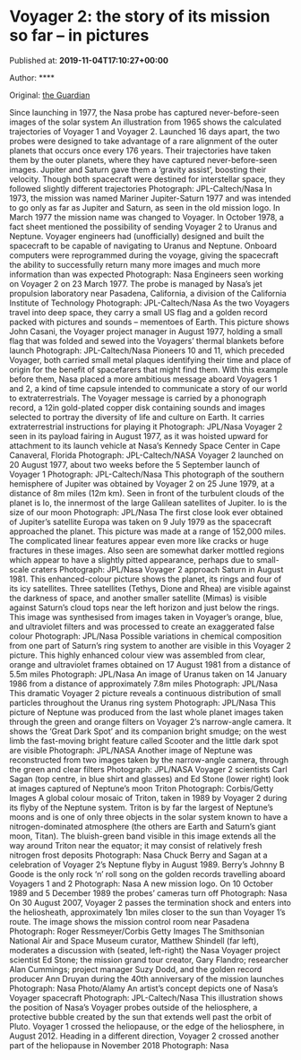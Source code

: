 
# Voyager 2: the story of its mission so far – in pictures

Published at: **2019-11-04T17:10:27+00:00**

Author: ****

Original: [the Guardian](https://www.theguardian.com/science/gallery/2019/nov/04/voyager-2-story-of-mission-so-far-in-pictures)

Since launching in 1977, the Nasa probe has captured never-before-seen images of the solar system
An illustration from 1965 shows the calculated trajectories of Voyager 1 and Voyager 2. Launched 16 days apart, the two probes were designed to take advantage of a rare alignment of the outer planets that occurs once every 176 years. Their trajectories have taken them by the outer planets, where they have captured never-before-seen images. Jupiter and Saturn gave them a ‘gravity assist’, boosting their velocity. Though both spacecraft were destined for interstellar space, they followed slightly different trajectories
Photograph: JPL-Caltech/Nasa
In 1973, the mission was named Mariner Jupiter-Saturn 1977 and was intended to go only as far as Jupiter and Saturn, as seen in the old mission logo. In March 1977 the mission name was changed to Voyager. In October 1978, a fact sheet mentioned the possibility of sending Voyager 2 to Uranus and Neptune. Voyager engineers had (unofficially) designed and built the spacecraft to be capable of navigating to Uranus and Neptune. Onboard computers were reprogrammed during the voyage, giving the spacecraft the ability to successfully return many more images and much more information than was expected
Photograph: Nasa
Engineers seen working on Voyager 2 on 23 March 1977. The probe is managed by Nasa’s jet propulsion laboratory near Pasadena, California, a division of the California Institute of Technology
Photograph: JPL-Caltech/Nasa
As the two Voyagers travel into deep space, they carry a small US flag and a golden record packed with pictures and sounds – mementoes of Earth. This picture shows John Casani, the Voyager project manager in August 1977, holding a small flag that was folded and sewed into the Voyagers’ thermal blankets before launch
Photograph: JPL-Caltech/Nasa
Pioneers 10 and 11, which preceded Voyager, both carried small metal plaques identifying their time and place of origin for the benefit of spacefarers that might find them. With this example before them, Nasa placed a more ambitious message aboard Voyagers 1 and 2, a kind of time capsule intended to communicate a story of our world to extraterrestrials. The Voyager message is carried by a phonograph record, a 12in gold-plated copper disk containing sounds and images selected to portray the diversity of life and culture on Earth. It carries extraterrestrial instructions for playing it
Photograph: JPL/Nasa
Voyager 2 seen in its payload fairing in August 1977, as it was hoisted upward for attachment to its launch vehicle at Nasa’s Kennedy Space Center in Cape Canaveral, Florida
Photograph: JPL-Caltech/NASA
Voyager 2 launched on 20 August 1977, about two weeks before the 5 September launch of Voyager 1
Photograph: JPL-Caltech/Nasa
This photograph of the southern hemisphere of Jupiter was obtained by Voyager 2 on 25 June 1979, at a distance of 8m miles (12m km). Seen in front of the turbulent clouds of the planet is Io, the innermost of the large Galilean satellites of Jupiter. Io is the size of our moon
Photograph: JPL/Nasa
The first close look ever obtained of Jupiter’s satellite Europa was taken on 9 July 1979 as the spacecraft approached the planet. This picture was made at a range of 152,000 miles. The complicated linear features appear even more like cracks or huge fractures in these images. Also seen are somewhat darker mottled regions which appear to have a slightly pitted appearance, perhaps due to small-scale craters
Photograph: JPL/Nasa
Voyager 2 approach Saturn in August 1981. This enhanced-colour picture shows the planet, its rings and four of its icy satellites. Three satellites (Tethys, Dione and Rhea) are visible against the darkness of space, and another smaller satellite (Mimas) is visible against Saturn’s cloud tops near the left horizon and just below the rings. This image was synthesised from images taken in Voyager’s orange, blue, and ultraviolet filters and was processed to create an exaggerated false colour
Photograph: JPL/Nasa
Possible variations in chemical composition from one part of Saturn’s ring system to another are visible in this Voyager 2 picture. This highly enhanced colour view was assembled from clear, orange and ultraviolet frames obtained on 17 August 1981 from a distance of 5.5m miles
Photograph: JPL/Nasa
An image of Uranus taken on 14 January 1986 from a distance of approximately 7.8m miles
Photograph: JPL/Nasa
This dramatic Voyager 2 picture reveals a continuous distribution of small particles throughout the Uranus ring system
Photograph: JPL/Nasa
This picture of Neptune was produced from the last whole planet images taken through the green and orange filters on Voyager 2’s narrow-angle camera. It shows the ‘Great Dark Spot’ and its companion bright smudge; on the west limb the fast-moving bright feature called Scooter and the little dark spot are visible
Photograph: JPL/NASA
Another image of Neptune was reconstructed from two images taken by the narrow-angle camera, through the green and clear filters
Photograph: JPL/NASA
Voyager 2 scientists Carl Sagan (top centre, in blue shirt and glasses) and Ed Stone (lower right) look at images captured of Neptune’s moon Triton
Photograph: Corbis/Getty Images
A global colour mosaic of Triton, taken in 1989 by Voyager 2 during its flyby of the Neptune system. Triton is by far the largest of Neptune’s moons and is one of only three objects in the solar system known to have a nitrogen-dominated atmosphere (the others are Earth and Saturn’s giant moon, Titan). The bluish-green band visible in this image extends all the way around Triton near the equator; it may consist of relatively fresh nitrogen frost deposits
Photograph: Nasa
Chuck Berry and Sagan at a celebration of Voyager 2’s Neptune flyby in August 1989. Berry’s Johnny B Goode is the only rock ‘n’ roll song on the golden records travelling aboard Voyagers 1 and 2
Photograph: Nasa
A new mission logo. On 10 October 1989 and 5 December 1989 the probes’ cameras turn off
Photograph: Nasa
On 30 August 2007, Voyager 2 passes the termination shock and enters into the heliosheath, approximately 1bn miles closer to the sun than Voyager 1’s route. The image shows the mission control room near Pasadena
Photograph: Roger Ressmeyer/Corbis Getty Images
The Smithsonian National Air and Space Museum curator, Matthew Shindell (far left), moderates a discussion with (seated, left-right) the Nasa Voyager project scientist Ed Stone; the mission grand tour creator, Gary Flandro; researcher Alan Cummings; project manager Suzy Dodd, and the golden record producer Ann Druyan during the 40th anniversary of the mission launches
Photograph: Nasa Photo/Alamy
An artist’s concept depicts one of Nasa’s Voyager spacecraft
Photograph: JPL-Caltech/Nasa
This illustration shows the position of Nasa’s Voyager probes outside of the heliosphere, a protective bubble created by the sun that extends well past the orbit of Pluto. Voyager 1 crossed the heliopause, or the edge of the heliosphere, in August 2012. Heading in a different direction, Voyager 2 crossed another part of the heliopause in November 2018
Photograph: Nasa
